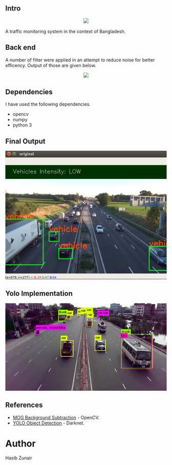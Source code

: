 
## Intro

<p align="center">
  <img src="https://github.com/hasibzunair/road-traffic-count/blob/master/images/output.gif">
</p>
A traffic monitoring system in the context of Bangladesh.
<br>

## Back end
A number of filter were applied in an attempt to reduce noise for better efficency. Output of those are given below.

<p align="center">
  <img src="https://github.com/hasibzunair/road-traffic-count/blob/master/images/backgroundSub.gif">
</p>

## Dependencies 
I have used the following dependencies.
   * opencv
   * numpy
   * python 3

## Final Output
<p align="center">
  <img src="/images/output.png">
</p>

## Yolo Implementation <br>
<p align="center">
  <img src="/images/yolo.png">
</p>

## References

* [MOG Background Subtraction](https://docs.opencv.org/3.3.0/db/d5c/tutorial_py_bg_subtraction.html) - OpenCV.
* [YOLO Object Detection](https://pjreddie.com/darknet/yolo/) - Darknet.


# Author
Hasib Zunair 
